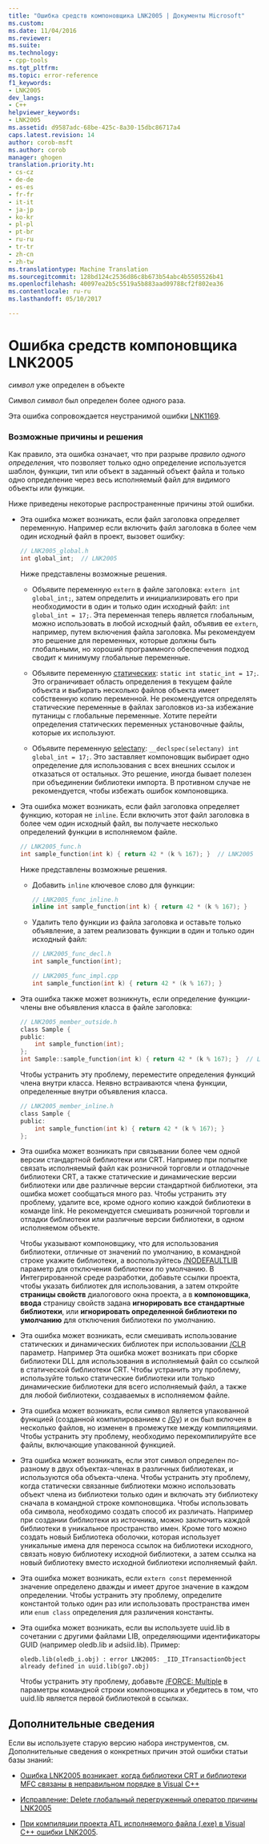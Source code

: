 ```yaml
---
title: "Ошибка средств компоновщика LNK2005 | Документы Microsoft"
ms.custom: 
ms.date: 11/04/2016
ms.reviewer: 
ms.suite: 
ms.technology:
- cpp-tools
ms.tgt_pltfrm: 
ms.topic: error-reference
f1_keywords:
- LNK2005
dev_langs:
- C++
helpviewer_keywords:
- LNK2005
ms.assetid: d9587adc-68be-425c-8a30-15dbc86717a4
caps.latest.revision: 14
author: corob-msft
ms.author: corob
manager: ghogen
translation.priority.ht:
- cs-cz
- de-de
- es-es
- fr-fr
- it-it
- ja-jp
- ko-kr
- pl-pl
- pt-br
- ru-ru
- tr-tr
- zh-cn
- zh-tw
ms.translationtype: Machine Translation
ms.sourcegitcommit: 128bd124c2536d86c8b673b54abc4b5505526b41
ms.openlocfilehash: 40097ea2b5c5519a5b883aad09788cf2f802ea36
ms.contentlocale: ru-ru
ms.lasthandoff: 05/10/2017

---
```

# <a name="linker-tools-error-lnk2005"></a>Ошибка средств компоновщика LNK2005
*символ* уже определен в объекте  
  
Символ *символ* был определен более одного раза.   
  
Эта ошибка сопровождается неустранимой ошибки [LNK1169](../../error-messages/tool-errors/linker-tools-error-lnk1169.md).  
  
### <a name="possible-causes-and-solutions"></a>Возможные причины и решения  
  
Как правило, эта ошибка означает, что при разрыве *правило одного определения*, что позволяет только одно определение используется шаблон, функции, тип или объект в заданный объект файла и только одно определение через весь исполняемый файл для видимого объекты или функции.  
  
Ниже приведены некоторые распространенные причины этой ошибки.  
  
-   Эта ошибка может возникать, если файл заголовка определяет переменную. Например если включить файл заголовка в более чем один исходный файл в проект, вызовет ошибку:  
  
    ```h  
    // LNK2005_global.h  
    int global_int;  // LNK2005
    ```  
  
    Ниже представлены возможные решения.  
  
    -   Объявите переменную `extern` в файле заголовка: `extern int global_int;`, затем определить и инициализировать его при необходимости в один и только один исходный файл: `int global_int = 17;`. Эта переменная теперь является глобальным, можно использовать в любой исходный файл, объявив ее `extern`, например, путем включения файла заголовка. Мы рекомендуем это решение для переменных, которые должны быть глобальными, но хороший программного обеспечения подход сводит к минимуму глобальные переменные.  
    
    -   Объявите переменную [статических](../../cpp/storage-classes-cpp.md#static): `static int static_int = 17;`. Это ограничивает область определения в текущем файле объекта и выбирать несколько файлов объекта имеет собственную копию переменной. Не рекомендуется определять статические переменные в файлах заголовков из-за избежание путаницы с глобальные переменные. Хотите перейти определения статических переменных установочные файлы, которые их используют.  
  
    -   Объявите переменную [selectany](../../cpp/selectany.md): `__declspec(selectany) int global_int = 17;`. Это заставляет компоновщик выбирает одно определение для использования с всех внешних ссылок и отказаться от остальных. Это решение, иногда бывает полезен при объединении библиотеки импорта. В противном случае не рекомендуется, чтобы избежать ошибок компоновщика.  
  
-   Эта ошибка может возникать, если файл заголовка определяет функцию, которая не `inline`. Если включить этот файл заголовка в более чем один исходный файл, вы получаете несколько определений функции в исполняемом файле.  
    
    ```h  
    // LNK2005_func.h  
    int sample_function(int k) { return 42 * (k % 167); }  // LNK2005
    ```  
  
    Ниже представлены возможные решения.  
  
    -   Добавить `inline` ключевое слово для функции: 

        ```h  
        // LNK2005_func_inline.h  
        inline int sample_function(int k) { return 42 * (k % 167); }  
        ```  
  
    -   Удалить тело функции из файла заголовка и оставьте только объявление, а затем реализовать функции в один и только один исходный файл:  
  
        ```h  
        // LNK2005_func_decl.h  
        int sample_function(int);  
        ```  
  
        ```cpp  
        // LNK2005_func_impl.cpp  
        int sample_function(int k) { return 42 * (k % 167); }  
        ```  
-   Эта ошибка также может возникнуть, если определение функции-члены вне объявления класса в файле заголовка:  
  
    ```h  
    // LNK2005_member_outside.h  
    class Sample {
    public:
        int sample_function(int);  
    };
    int Sample::sample_function(int k) { return 42 * (k % 167); }  // LNK2005
    ```  
  
    Чтобы устранить эту проблему, переместите определения функций члена внутри класса. Неявно встраиваются члена функции, определенные внутри объявления класса.  
  
    ```h  
    // LNK2005_member_inline.h  
    class Sample {
    public:
        int sample_function(int k) { return 42 * (k % 167); }  
    };
    ```  
  
-   Эта ошибка может возникать при связывании более чем одной версии стандартной библиотеки или CRT. Например при попытке связать исполняемый файл как розничной торговли и отладочные библиотеки CRT, а также статические и динамические версии библиотеки или две различные версии стандартной библиотеки, эта ошибка может сообщаться много раз. Чтобы устранить эту проблему, удалите все, кроме одного копию каждой библиотеки в команде link. Не рекомендуется смешивать розничной торговли и отладки библиотеки или различные версии библиотеки, в одном исполняемом объекте.  
  
    Чтобы указывают компоновщику, что для использования библиотеки, отличные от значений по умолчанию, в командной строке укажите библиотеки, а воспользуйтесь [/NODEFAULTLIB](../../build/reference/nodefaultlib-ignore-libraries.md) параметр для отключения библиотеки по умолчанию. В Интегрированной среде разработки, добавьте ссылки проекта, чтобы указать библиотек для использования, а затем откройте **страницы свойств** диалогового окна проекта, а в **компоновщика**, **ввода** страницу свойств задана **игнорировать все стандартные библиотеки**, или **игнорировать определенной библиотеки по умолчанию** для отключения библиотеки по умолчанию.   
  
-   Эта ошибка может возникать, если смешивать использование статических и динамических библиотек при использовании [/CLR](../../build/reference/clr-common-language-runtime-compilation.md) параметр. Например Эта ошибка может возникать при сборке библиотеки DLL для использования в исполняемый файл со ссылкой в статической библиотеки CRT. Чтобы устранить эту проблему, используйте только статические библиотеки или только динамические библиотеки для всего исполняемый файл, а также для любой библиотеки, создаваемых в исполняемом файле.  
  
-   Эта ошибка может возникать, если символ является упакованной функцией (созданной компилированием с [/Gy](../../build/reference/gy-enable-function-level-linking.md)) и он был включен в несколько файлов, но изменен в промежутке между компиляциями. Чтобы устранить эту проблему, необходимо перекомпилируйте все файлы, включающие упакованной функцией.  
  
-   Эта ошибка может возникать, если этот символ определен по-разному в двух объектах-членах в различных библиотеках, и используются оба объекта-члена. Чтобы устранить эту проблему, когда статически связанные библиотеки можно использовать объект члена из библиотеки только один и включать эту библиотеку сначала в командной строке компоновщика. Чтобы использовать оба символа, необходимо создать способ их различать. Например при создании библиотеки из источника, можно заключить каждой библиотеки в уникальное пространство имен. Кроме того можно создать новый Библиотека оболочки, которая использует уникальные имена для переноса ссылок на библиотеки исходного, связать новую библиотеку исходной библиотеки, а затем ссылка на новый библиотеку вместо исходной библиотеки исполняемый файл.  
  
-   Эта ошибка может возникать, если `extern const` переменной значение определено дважды и имеет другое значение в каждом определении. Чтобы устранить эту проблему, определите константой только один раз или использовать пространства имен или `enum class` определения для различения константы.  
  
-   Эта ошибка может возникать, если вы используете uuid.lib в сочетании с другими файлами LIB, определяющими идентификаторы GUID (например oledb.lib и adsiid.lib). Пример:  
  
    ```Output  
    oledb.lib(oledb_i.obj) : error LNK2005: _IID_ITransactionObject  
    already defined in uuid.lib(go7.obj)  
    ```  
  
     Чтобы устранить эту проблему, добавьте [/FORCE: Multiple](../../build/reference/force-force-file-output.md) в параметры командной строки компоновщика и убедитесь в том, что uuid.lib является первой библиотекой в ссылках.
  
## <a name="additional-information"></a>Дополнительные сведения  
  
Если вы используете старую версию набора инструментов, см. Дополнительные сведения о конкретных причин этой ошибки статьи базы знаний:  
  
-   [Ошибка LNK2005 возникает, когда библиотеки CRT и библиотеки MFC связаны в неправильном порядке в Visual C++](https://support.microsoft.com/kb/148652)  
  
-   [Исправление: Delete глобальный перегруженный оператор причины LNK2005](https://support.microsoft.com/kb/140440)  
  
-   [При компиляции проекта ATL исполняемого файла (.exe) в Visual C++ ошибки LNK2005](https://support.microsoft.com/kb/184235).  
  

